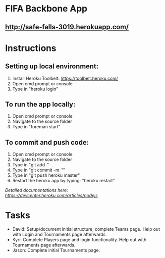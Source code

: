 # FIFA Backbone App
## http://safe-falls-3019.herokuapp.com/

# Instructions

## Setting up local environment:
1. Install Heroku Toolbelt: https://toolbelt.heroku.com/
2. Open cmd prompt or console
3. Type in "heroku login"

## To run the app locally:
1. Open cmd prompt or console
2. Navigate to the source folder
3. Type in "foreman start"

## To commit and push code:
1. Open cmd prompt or console
2. Navigate to the source folder
3. Type in "git add ."
4. Type in "git commit -m '<Update message>'"
4. Type in "git push heroku master"
5. Restart the heroku app by typing: "heroku restart"

*Detailed documentations here: https://devcenter.heroku.com/articles/nodejs*

# Tasks

* David: Setup/document initial structure, complete Teams page. Help out with Login and Tournaments page afterwards.
* Kyri: Complete Players page and login functionality. Help out with Tournaments page afterwards.
* Jason: Complete initial Tournaments page.